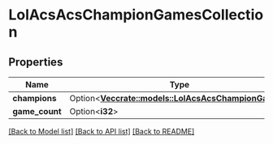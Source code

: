 # LolAcsAcsChampionGamesCollection

## Properties

Name | Type | Description | Notes
------------ | ------------- | ------------- | -------------
**champions** | Option<[**Vec<crate::models::LolAcsAcsChampionGames>**](LolAcsAcsChampionGames.md)> |  | [optional]
**game_count** | Option<**i32**> |  | [optional]

[[Back to Model list]](../README.md#documentation-for-models) [[Back to API list]](../README.md#documentation-for-api-endpoints) [[Back to README]](../README.md)


